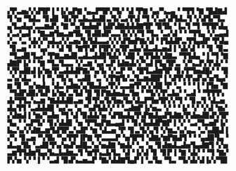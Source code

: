 ▞▛▃▅▞▞▟▜▛▐▝▐▞▄▛▇▝▄▃▛▜▛▞▜▞▝▟▝▛▇▝▄▞▚▃▄▝▝▜▜▝▇▝█▟▇▟▜▝▅▝▜▟▃▝▊▟▊▝▉▞▛▃▙▃▙▟▊▃▜▞▃▞▛▟▝▜▝▞▃▞▟▜▟▃▜▝▞▟▜▞▜▃▄▜▃▟▄▞▃▃▆▟▚▝▇▝▚▞▙▟▅▛▐▟▛▟▇▟▟▟▇▜▛▝▉▜▙▝▐▃▜▝▜▝▜▜▛▟▄▞▃▞▄▟▝▝▇▃▆▜▅▃▆▜▙▝▊▟▉▟▛▃▃▜▞▞▞▜▝▜▃▝▃▞▟▝▝▝▜▜▄▝▞▃▄▟▞▃▝▃▝▟▞▞▚▟▃▞▞▃▅▞▙▜▟▃▃▞▞▞▟▜▅▛▇▞▟▝▐▜▟▟▛▃▜▜▄▟▛▝▛▟▄▝▊▃▅▝▝▝▄▞▝▝▟▝▊▝▇▜▚▛▐▜▛▞▄▜▛▃▙▞▟▃▟▃▅▟▐▝▟▞▟▝▝▝▊▝▉▃▝▜▃▟▊▜▃▞▝▛▇▃▆▟▊▃▟▃▟▟▉▜▟▞▝▟█▝▄▜▜▟▞▟▇▃▝▜▜▟▄▝▐▝▜▝▇▟▇▛▐▞▝▝▇▝▜▃▜▃▃▝▞▃▆▝▄▞▃▛▐▟▆▟▞▞▚▟▐▜▄▜▛▃▝▞▚▃▛▞▛▟▞▝▚▜▚▟▉▟▐▞▆▞▛▃▟▟▟▛▇▞▚▞▙▝▞▃▛▝▚▝█▜▃▟▆▜▛▝▊▞▛▜▅▟█▞▝▝▉▃▚▞▟▃▝▝▐▝▚▝▜▞▄▝▃▟▊▝▃▝▞▛▇▜▞▃▜▃▆▟█▛▐▝▟▜▚▜▚▟▚▞▅▜▄▞▆▝▉▝▚▞▅▟▄▝▟▃▚▟▆▞▄▜▙▟▃▞▛▞▃▃▆▜▚▞▞▟█▝▛▝▃▝▝▝▐▝▐▜▅▝▇▝▜▟▛▟▉▞▙▛▐▞▆▞▃▜▟▝█▝▊▛▇▟▅▟▃▜▅▝▝▜▞▞▛▃▙▞▝▃▟▝▝▜▜▜▚▟▞▜▜▃▚▃▆▝▇▟▟▟▉▃▅▝▊▜▚▞▙▜▅▞▙▞▟▃▛▜▅▜▛▞▞▜▝▝▊▃▜▝▟▃▅▟▄▜▜▝▃▟▟▟█▝▄▞▃▝▄▝▚▟▜▟▞▞▝▝▃▟▆▛▐▞▅▃▝▞▝▝▐▞▝▞▝▞▟▝▆▞▞▟▆▟▐▝▆▞▚▟▅▝▜▝▟▝▉▟▟▞▅▝▟▜▙▟▄▜▚▛▇▟▄▟▜▟▇▞▛▟▅▟▉▟▚▜▛▜▄▝▝▃▛▜▞▝▊▞▟▟▊▝▅▝▛▜▄▛▇▃▄▟▝▝▊▞▙▟▟▛▇▛▐▝▞▝▃▞▜▃▅▛▐▞▙▃▚▞▞▟▇▃▆▜▟▜▛▃▚▟▛▝▆▝▟▃▅▝▛▝▊▃▜▞▄▜▝▞▆▃▚▞▄▃▝▃▚▟█▟▐▞▚▝▊▃▅▝▚▜▙▝▚▞▛▛▐▛▇▝▛▃▃▃▛▝▅▜▛▜▝▟▇▞▆▛▇▟▜▝▝▝▄▟▉▜▄▝▟▃▄▜▙▝▃▟▊▜▚▞▅▟▚▟█▃▚▞▅▟▇▝▆▟▞▝▃▝▄▝▊▟▆▟▃▟▅▜▄▟▇▜▝▞▅▃▆▜▜▟▆▜▄▞▙▃▙▟▆▃▜▝▆▜▚▃▙▜▃▝▟▝▐▞▟▝▊▝▊▛▐▝▇▝▟▞▝▝▜▝▇▞▛▞▅▝▞▝▐▝▝▃▟▝▉▟▚▃▅▃▛▝▇▞▟▟▇▜▄▛▐▝▃▜▄▝▜▃▝▜▞▟▞▟▐▞▞▜▉
